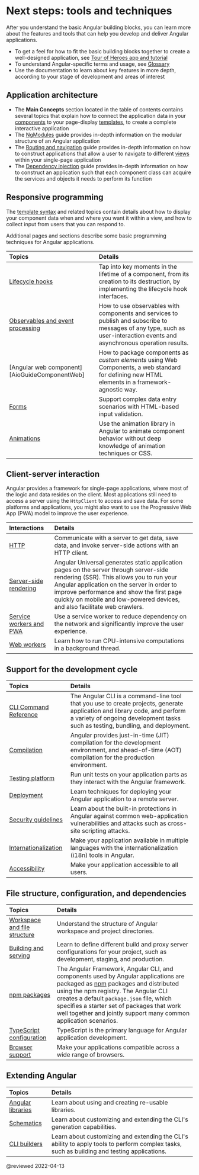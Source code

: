 # Next steps: tools and techniques

<!--todo: rework this content to remove focus on tutorial -->

After you understand the basic Angular building blocks, you can learn more
about the features and tools that can help you develop and deliver Angular applications.

*   To get a feel for how to fit the basic building blocks together to create a well-designed application, see [Tour of Heroes app and tutorial][AioTutorial]
*   To understand Angular-specific terms and usage, see [Glossary][AioGuideGlossary]
*   Use the documentation to learn about key features in more depth, according to your stage of development and areas of interest

## Application architecture

*   The **Main Concepts** section located in the table of contents contains several topics that explain how to connect the application data in your [components][AioGuideGlossaryComponent] to your page-display [templates][AioGuideGlossaryTemplate], to create a complete interactive application
*   The [NgModules][AioGuideNgmodules] guide provides in-depth information on the modular structure of an Angular application
*   The [Routing and navigation][AioGuideRouter] guide provides in-depth information on how to construct applications that allow a user to navigate to different [views][AioGuideGlossaryView] within your single-page application
*   The [Dependency injection][AioGuideDependencyInjection] guide provides in-depth information on how to construct an application such that each component class can acquire the services and objects it needs to perform its function

## Responsive programming

The [template syntax][AioGuideTemplateSyntax] and related topics contain details about how to display your component data when and where you want it within a view, and how to collect input from users that you can respond to.

Additional pages and sections describe some basic programming techniques for Angular applications.

| Topics                                                  | Details |
|:---                                                     |:---     |
| [Lifecycle hooks][AioGuideComponentLifecycle]           | Tap into key moments in the lifetime of a component, from its creation to its destruction, by implementing the lifecycle hook interfaces.                                 |
| [Observables and event processing][AioGuideObservables] | How to use observables with components and services to publish and subscribe to messages of any type, such as user-interaction events and asynchronous operation results. |
| [Angular web component][AioGuideComponentWeb]           | How to package components as *custom elements* using Web Components, a web standard for defining new HTML elements in a framework-agnostic way.                           |
| [Forms][AioGuideFormsOverview]                          | Support complex data entry scenarios with HTML-based input validation.                                                                                                    |
| [Animations][AioGuideAnimations]                        | Use the animation library in Angular to animate component behavior without deep knowledge of animation techniques or CSS.                                                      |

## Client-server interaction

Angular provides a framework for single-page applications, where most of the logic and data resides on the client.
Most applications still need to access a server using the `HttpClient` to access and save data.
For some platforms and applications, you might also want to use the Progressive Web App \(PWA\) model to improve the user experience.

| Interactions                                          | Details |
|:---                                                   |:---     |
| [HTTP][AioGuideHttp]                                  | Communicate with a server to get data, save data, and invoke server-side actions with an HTTP client.                                                                                                                                                                                                        |
| [Server-side rendering][AioGuideUniversal]            | Angular Universal generates static application pages on the server through server-side rendering \(SSR\). This allows you to run your Angular application on the server in order to improve performance and show the first page quickly on mobile and low-powered devices, and also facilitate web crawlers. |
| [Service workers and PWA][AioGuideServiceWorkerIntro] | Use a service worker to reduce dependency on the network and significantly improve the user experience.                                                                                                                                                                                                      |
| [Web workers][AioGuideWebWorker]                      | Learn how to run CPU-intensive computations in a background thread.                                                                                                                                                                                                                                          |

## Support for the development cycle

| Topics                                       | Details |
|:---                                          |:---     |
| [CLI Command Reference][AioCli]              | The Angular CLI is a command-line tool that you use to create projects, generate application and library code, and perform a variety of ongoing development tasks such as testing, bundling, and deployment. |
| [Compilation][AioGuideAotCompiler]           | Angular provides just-in-time \(JIT\) compilation for the development environment, and ahead-of-time \(AOT\) compilation for the production environment.                                                       |
| [Testing platform][AioGuideTesting]          | Run unit tests on your application parts as they interact with the Angular framework.                                                                                                                        |
| [Deployment][AioGuideDeployment]             | Learn techniques for deploying your Angular application to a remote server.                                                                                                                                  |
| [Security guidelines][AioGuideSecurity]      | Learn about the built-in protections in Angular against common web-application vulnerabilities and attacks such as cross-site scripting attacks.                                                                  |
| [Internationalization][AioGuideI18nOverview] | Make your application available in multiple languages with the internationalization \(i18n\) tools in Angular.                                                                                                      |
| [Accessibility][AioGuideAccessibility]       | Make your application accessible to all users.                                                                                                                                                               |

## File structure, configuration, and dependencies

| Topics                                                      | Details |
|:---                                                         |:---     |
| [Workspace and file structure][AioGuideFileStructure]       | Understand the structure of Angular workspace and project directories.                                                                                                                                                                                                                                                                                    |
| [Building and serving][AioGuideBuild]                       | Learn to define different build and proxy server configurations for your project, such as development, staging, and production.                                                                                                                                                                                                                       |
| [npm packages][AioGuideNpmPackages]                         | The Angular Framework, Angular CLI, and components used by Angular applications are packaged as [npm][NpmjsDocsMain] packages and distributed using the npm registry. The Angular CLI creates a default `package.json` file, which specifies a starter set of packages that work well together and jointly support many common application scenarios. |
| [TypeScript configuration][AioGuideTypescriptConfiguration] | TypeScript is the primary language for Angular application development.                                                                                                                                                                                                                                                                               |
| [Browser support][AioGuideBrowserSupport]                   | Make your applications compatible across a wide range of browsers.                                                                                                                                                                                                                                                                                    |

## Extending Angular

| Topics                                 | Details |
|:---                                    |:---     |
| [Angular libraries][AioGuideLibraries] | Learn about using and creating re-usable libraries.                                                                                         |
| [Schematics][AioGuideSchematics]       | Learn about customizing and extending the CLI's generation capabilities.                                                                    |
| [CLI builders][AioGuideCliBuilder]     | Learn about customizing and extending the CLI's ability to apply tools to perform complex tasks, such as building and testing applications. |

<!-- links -->

[AioCli]: cli

<!-- "CLI Overview and Command Reference | Angular" -->

[AioGuideAccessibility]: guide/accessibility

<!-- "Accessibility in Angular | Angular" -->

[AioGuideAnimations]: guide/animations

<!-- "Introduction to Angular animations | Angular" -->

[AioGuideAotCompiler]: guide/aot-compiler

<!-- "Ahead-of-time (AOT) compilation | Angular" -->

[AioGuideBrowserSupport]: guide/browser-support

<!-- "Browser support | Angular" -->

[AioGuideBuild]: guide/build

<!-- "Building and serving Angular apps | Angular" -->

[AioGuideCliBuilder]: guide/cli-builder

<!-- "Angular CLI builders | Angular" -->

[AioGuideComponentLifecycle]: guide/component/component-lifecycle

<!-- "Comonent lifecycle | Angular" -->

[AioGuideElementCustomElement]: guide/element/custom-element

<!-- "Understand custom element | Angular" -->

[AioGuideDependencyInjection]: guide/dependency-injection

<!-- "Dependency injection in Angular | Angular" -->

[AioGuideDeployment]: guide/deployment

<!-- "Deployment | Angular" -->

[AioGuideFileStructure]: guide/file-structure

<!-- "Workspace and project file structure | Angular" -->

[AioGuideFormsOverview]: guide/forms-overview

<!-- "Introduction to forms in Angular | Angular" -->

[AioGuideGlossary]: guide/glossary

<!-- "Glossary | Angular" -->

[AioGuideGlossaryComponent]: guide/glossary#component

<!-- "component - Glossary | Angular" -->

[AioGuideGlossaryTemplate]: guide/glossary#template

<!-- "template - Glossary | Angular" -->

[AioGuideGlossaryView]: guide/glossary#view

<!-- "view - Glossary | Angular" -->

[AioGuideHttp]: guide/http

<!-- "Communicating with backend services using HTTP | Angular" -->

[AioGuideI18nOverview]: guide/i18n-overview

<!-- "Angular Internationalization | Angular" -->

[AioGuideLibraries]: guide/libraries

<!-- "Overview of Angular libraries | Angular" -->

[AioGuideNgmodules]: guide/ngmodules

<!-- "NgModules | Angular" -->

[AioGuideObservables]: guide/observables

<!-- "Using observables to pass values | Angular" -->

[AioGuideNpmPackages]: guide/npm-packages

<!-- "Workspace npm dependencies | Angular" -->

[AioGuideRouter]: guide/router

<!-- "Common Routing Tasks | Angular" -->

[AioGuideSchematics]: guide/schematics

<!-- "Generating code using schematics | Angular" -->

[AioGuideSecurity]: guide/security

<!-- "Security | Angular" -->

[AioGuideServiceWorkerIntro]: guide/service-worker-intro

<!-- "Angular service worker introduction | Angular" -->

[AioGuideTemplateSyntax]: guide/template-syntax

<!-- "Template syntax | Angular" -->

[AioGuideTesting]: guide/testing

<!-- "Testing | Angular" -->

[AioGuideTypescriptConfiguration]: guide/typescript-configuration

<!-- "TypeScript configuration | Angular" -->

[AioGuideUniversal]: guide/universal

<!-- "Server-side rendering (SSR) with Angular Universal | Angular" -->

[AioGuideWebWorker]: guide/web-worker

<!-- "Background processing using web workers | Angular" -->

[AioTutorial]: tutorial

<!-- "Tour of Heroes app and tutorial | Angular" -->

<!-- external links -->

[NpmjsDocsMain]: https://docs.npmjs.com

<!-- "npm Docs" -->

<!-- end links -->

@reviewed 2022-04-13
